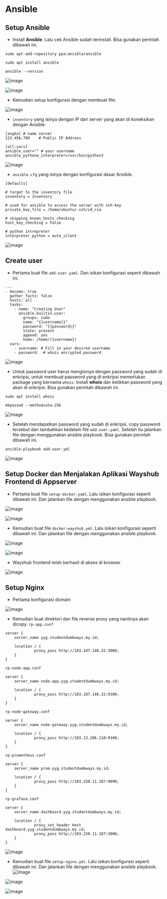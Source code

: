 # Ansible

## Setup Ansible

- Install **Ansible**. Lalu cek Ansible sudah terinstall. Bisa gunakan perintah dibawah ini.

```
sudo apt-add-repository ppa:ansible/ansible
```

```
sudo apt install ansible
``` 

```
ansible --version
```

![image](Media/1.png)

![image](Media/2.png)

- Kemudian setup konfigurasi dengan membuat file:

![image](Media/3.png)

  - `inventory` yang isinya dengan IP dari server yang akan di koneksikan dengan Ansible. 

```
[angka] # name server
123.456.789    # Public IP Address

[all:vars]
ansible_user="" # your username
ansible_pythone_interpreter=/usr/bin/python3
```

![image](Media/4.png)

  - `ansible.cfg`  yang isinya dengan konfigurasi dasar Ansible.

```
[defaults]

# target to the inventory file
inventory = Inventory

# used for ansible to access the server with ssh-key
private_key_file = /home/ubuntu/.ssh/id_rsa

# skipping known_hosts checking
host_key_checking = False

# python intrepreter
interpreter_python = auto_silent
```
![image](Media/5.png)

## Create user

- Pertama buat file `add-user.yaml`. Dan isikan konfigurasi seperti dibawah ini.
```
---
- become: true
  gather_facts: false
  hosts: all
  tasks:
    - name: "Creating User"
      ansible.builtin.user:
        groups: sudo
        name: "{{username}}"
        password: "{{password}}"
        state: present
        append: yes
        home: /home/({username})
  vars:
    - username: # Fill in your desired username
    - password:  # whois encrypted password
```

![image](Media/7.png)

- Untuk password user harus mengisinya dengan password yang sudah di enkripsi, untuk membuat password yang di enkripsi memerlukan package yang bernama `whois`. Install **whois** dan ketikkan password yang akan di enkripsi. Bisa gunakan perintah dibawah ini.

```
sudo apt install whois
```

```
mkpasswd --method=sha-256
```

![image](Media/6.png)

- Setelah mendapatkan password yang sudah di enkripsi, copy password tersebut dan tambahkan kedalam file `add-user.yaml`. Setelah itu jalankan file dengan menggunakan ansible playbook. Bisa gunakan perintah dibawah ini.

```
ansible-playbook add-user.yml
```

![image](Media/8.png)


## Setup Docker dan Menjalakan Aplikasi Wayshub Frontend di Appserver

- Pertama buat file `setup-docker.yaml`. Lalu isikan konfigurasi seperti dibawah ini. Dan jalankan file dengan menggunakan ansible playbook. 

![image](Media/9.png)

![image](Media/10.png)

- Kemudian buat file `docker-wayshub.yml`. Lalu isikan konfigurasi seperti dibawah ini. Dan jalankan file dengan menggunakan ansible playbook.

![image](Media/11.png)

![image](Media/12.png)

- Wayshub frontend telah berhasil di akses di browser 

![image](Media/13.png)

## Setup Nginx

- Pertama konfigurasi domain 

![image](Media/14.png)

- Kemudian buat direktori dan file reverse proxy yang nantinya akan dicopy.
`rp-app.conf`
```
server {
    server_name yyg.studentdumbways.my.id;

    location / {
             proxy_pass http://103.187.146.32:3000;
    }
}
```
`rp-node-app.conf`
```
server { 
    server_name node-app.yyg.studentdumbways.my.id; 
    
    location / { 
             proxy_pass http://103.187.146.32:9100;
    } 
} 
```
`rp-node-gateway.conf`
```
server { 
    server_name node-gateway.yyg.studentdumbways.my.id; 
    
    location / { 
             proxy_pass http://103.13.206.110:9100;
    } 
} 
```
`rp-prometheus.conf`
```
server { 
    server_name prom.yyg.studentdumbways.my.id; 
    
    location / { 
             proxy_pass http://103.250.11.187:9090;
    }
}
```
`rp-grafana.conf`
```
server { 
    server_name dashboard.yyg.studentdumbways.my.id; 
    
    location / {
             proxy_set_header Host dashboard.yyg.studentdumbways.my.id; 
             proxy_pass http://103.250.11.187:3000;
    }
}
```
![image](Media/15.png)

- Kemudian buat file `setup-nginx.yml`. Lalu isikan konfigurasi seperti dibawah ini. Dan jalankan file dengan menggunakan ansible playbook.
![image](Media/16.png)

![image](Media/17.png)

![image](Media/18.png)